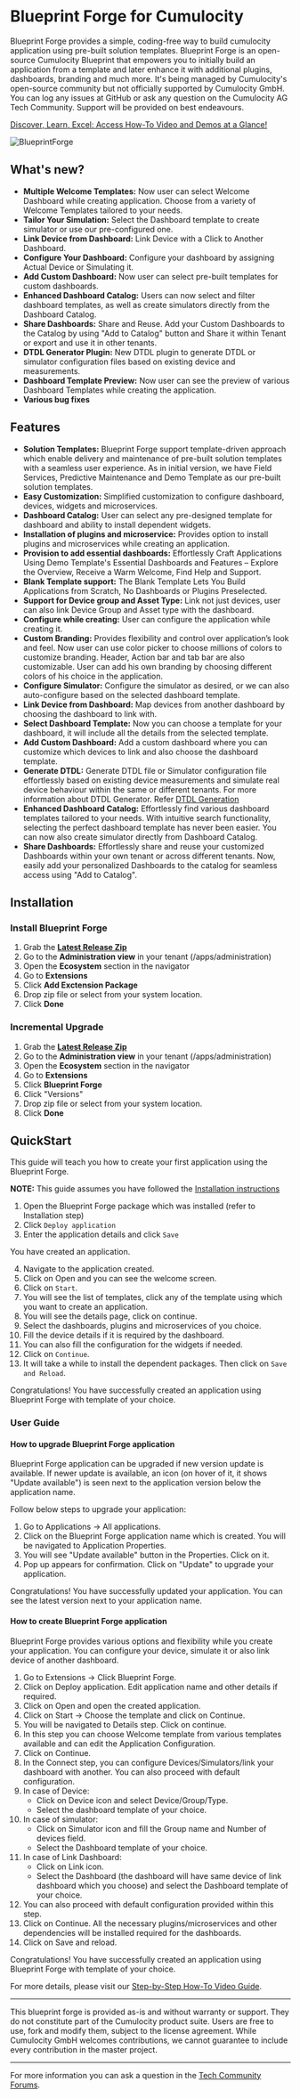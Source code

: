 # Blueprint Forge for Cumulocity

Blueprint Forge provides a simple, coding-free way to build cumulocity application using pre-built solution templates. Blueprint Forge is an open-source Cumulocity Blueprint that empowers you to initially build an application from a template and later enhance it with additional plugins, dashboards, branding and much more. It's being managed by Cumulocity's open-source community but not officially supported by Cumulocity GmbH. You can log any issues at GitHub or ask any question on the Cumulocity AG Tech Community. Support will be provided on best endeavours.

[Discover, Learn, Excel: Access How-To Video and Demos at a Glance!](https://cumulocity-iot.github.io/cumulocity-blueprint-forge/)


![BlueprintForge](assets/blueprint-forge.png)

## What's new?

* **Multiple Welcome Templates:** Now user can select Welcome Dashboard while creating application. Choose from a variety of Welcome Templates tailored to your needs.
* **Tailor Your Simulation:** Select the Dashboard template to create simulator or use our pre-configured one.
* **Link Device from Dashboard:** Link Device with a Click to Another Dashboard.
* **Configure Your Dashboard:** Configure your dashboard by assigning Actual Device or Simulating it.
* **Add Custom Dashboard:** Now user can select pre-built templates for custom dashboards.
* **Enhanced Dashboard Catalog:** Users can now select and filter dashboard templates, as well as create simulators directly from the Dashboard Catalog.
* **Share Dashboards:** Share and Reuse. Add your Custom Dashboards to the Catalog by using "Add to Catalog" button and Share it within Tenant or export and use it in other tenants.
* **DTDL Generator Plugin:** New DTDL plugin to generate DTDL or simulator configuration files based on existing device and measurements.
* **Dashboard Template Preview:** Now user can see the preview of various Dashboard Templates while creating the application.
* **Various bug fixes**

## Features
* **Solution Templates:** Blueprint Forge support template-driven approach which enable delivery and maintenance of pre-built solution templates with a seamless user experience. As in initial version, we have Field Services, Predictive Maintenance and Demo Template as our pre-built solution templates.
* **Easy Customization:** Simplified customization to configure dashboard, devices, widgets and microservices.
* **Dashboard Catalog:** User can select any pre-designed template for dashboard and ability to install dependent widgets.
* **Installation of plugins and microservice:** Provides option to install plugins and microservices while creating an application.
* **Provision to add essential dashboards:** Effortlessly Craft Applications Using Demo Template's Essential Dashboards and Features – Explore the Overview, Receive a Warm Welcome, Find Help and Support.
* **Blank Template support:** The Blank Template Lets You Build Applications from Scratch, No Dashboards or Plugins Preselected.
* **Support for Device group and Asset Type:** Link not just devices, user can also link Device Group and Asset type with the dashboard.
* **Configure while creating:** User can configure the application while creating it.
* **Custom Branding:** Provides flexibility and control over application’s look and feel. Now user can use color picker to choose millions of colors to customize branding. Header, Action bar and tab bar are also customizable. User can add his own branding by choosing different colors of his choice in the application. 
* **Configure Simulator:** Configure the simulator as desired, or we can also auto-configure based on the selected dashboard template.
* **Link Device from Dashboard:** Map devices from another dashboard by choosing the dashboard to link with.
* **Select Dashboard Template:** Now you can choose a template for your dashboard, it will include all the details from the selected template.
* **Add Custom Dashboard:** Add a custom dashboard where you can customize which devices to link and also choose the dashboard template.
* **Generate DTDL:** Generate DTDL file or Simulator configuration file effortlessly based on existing device measurements and simulate real device behaviour within the same or different tenants. For more information about DTDL Generator. Refer [DTDL Generation](docs/DTDL_Generator/README.md)
* **Enhanced Dashboard Catalog:** Effortlessly find various dashboard templates tailored to your needs. With intuitive search functionality, selecting the perfect dashboard template has never been easier. You can now also create simulator directly from Dashboard Catalog.
* **Share Dashboards:** Effortlessly share and reuse your customized Dashboards within your own tenant or across different tenants. Now, easily add your personalized Dashboards to the catalog for seamless access using "Add to Catalog". 

## Installation

### Install Blueprint Forge

1. Grab the **[Latest Release Zip](https://github.com/Cumulocity-IoT/cumulocity-blueprint-forge/releases)**
2. Go to the **Administration view** in your tenant (/apps/administration)
3. Open the **Ecosystem** section in the navigator
4. Go to **Extensions**
5. Click **Add Exctension Package**
6. Drop zip file or select from your system location.
7. Click **Done**

### Incremental Upgrade

1. Grab the **[Latest Release Zip](https://github.com/Cumulocity-IoT/cumulocity-blueprint-forge/releases)**
2. Go to the **Administration view** in your tenant (/apps/administration)
3. Open the **Ecosystem** section in the navigator
4. Go to **Extensions**
5. Click **Blueprint Forge**
6. Click "Versions"
7. Drop zip file or select from your system location.
8. Click **Done**

## QuickStart

This guide will teach you how to create your first application using the Blueprint Forge.

**NOTE:** This guide assumes you have followed the [Installation instructions](#Installation)

1. Open the Blueprint Forge package which was installed (refer to Installation step)
2. Click `Deploy application`
3. Enter the application details and click `Save`


You have created an application.

4. Navigate to the application created.
5. Click on Open and you can see the welcome screen.
6. Click on `Start`.
7. You will see the list of templates, click any of the template using which you want to create an application.
8. You will see the details page, click on continue.
9. Select the dashboards, plugins and microservices of you choice.
10. Fill the device details if it is required by the dashboard.
11. You can also fill the configuration for the widgets if needed.
12. Click on `Continue`.
13. It will take a while to install the dependent packages. Then click on `Save and Reload`.

Congratulations! You have successfully created an application using Blueprint Forge with template of your choice.

### User Guide

#### How to upgrade Blueprint Forge application

Blueprint Forge application can be upgraded if new version update is available. If newer update is available, an icon (on hover of it, it shows "Update available") is seen next to the application version below the application name. 

Follow below steps to upgrade your application:

1. Go to Applications -> All applications. 
2. Click on the Blueprint Forge application name which is created. You will be navigated to Application Properties.
3. You will see "Update available" button in the Properties. Click on it.
4. Pop up appears for confirmation. Click on "Update" to upgrade your application.

Congratulations! You have successfully updated your application. You can see the latest version next to your application name.

#### How to create Blueprint Forge application

Blueprint Forge provides various options and flexibility while you create your application. You can configure your device, simulate it or also link device of another dashboard.

1. Go to Extensions -> Click Blueprint Forge.
2. Click on Deploy application. Edit application name and other details if required.
3. Click on Open and open the created application.
4. Click on Start -> Choose the template and click on Continue.
5. You will be navigated to Details step. Click on continue.
6. In this step you can choose Welcome template from various templates available and can edit the Application Configuration.
7. Click on Continue.
8. In the Connect step, you can configure Devices/Simulators/link your dashboard with another. You can also proceed with default configuration.
9. In case of Device:
   - Click on Device icon and select Device/Group/Type.
   - Select the dashboard template of your choice.
10. In case of simulator:
    - Click on Simulator icon and fill the Group name and Number of devices field.
    - Select the Dashboard template of your choice.
11. In case of Link Dashboard:
    - Click on Link icon.
    - Select the Dashboard (the dashboard will have same device of link dashboard which you choose) and select the Dashboard template of your choice.
12. You can also proceed with default configuration provided within this step.
13. Click on Continue. All the necessary plugins/microservices and other dependencies will be installed required for the dashboards.
14. Click on Save and reload.

Congratulations! You have successfully created an application using Blueprint Forge with template of your choice.

For more details, please visit our [Step-by-Step How-To Video Guide](https://cumulocity-iot.github.io/cumulocity-blueprint-forge/).



------------------------------

This blueprint forge is provided as-is and without warranty or support. They do not constitute part of the Cumulocity product suite. Users are free to use, fork and modify them, subject to the license agreement. While Cumulocity GmbH welcomes contributions, we cannot guarantee to include every contribution in the master project.
_____________________
For more information you can ask a question in the [Tech Community Forums](https://techcommunity.cumulocity.com).

